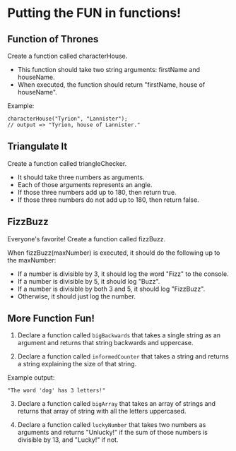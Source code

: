 # Putting the FUN in functions!

## Function of Thrones

Create a function called characterHouse.
* This function should take two string arguments: firstName and houseName.
* When executed, the function should return "firstName, house of houseName".

Example:
```
characterHouse("Tyrion", "Lannister");
// output => "Tyrion, house of Lannister."
```

## Triangulate It

Create a function called triangleChecker.
* It should take three numbers as arguments.
* Each of those arguments represents an angle.
* If those three numbers add up to 180, then return true.
* If those three numbers do not add up to 180, then return false.

## FizzBuzz

Everyone's favorite! Create a function called fizzBuzz.

When fizzBuzz(maxNumber) is executed, it should do the following up to the maxNumber:
* If a number is divisible by 3, it should log the word "Fizz" to the console.
* If a number is divisible by 5, it should log "Buzz".
* If a number is divisible by both 3 and 5, it should log "FizzBuzz".
* Otherwise, it should just log the number.

## More Function Fun!

1. Declare a function called `bigBackwards` that takes a single string as an argument and returns that string backwards and uppercase.

2. Declare a function called `informedCounter` that takes a string and returns a string explaining the size of that string.

Example output:
```
"The word 'dog' has 3 letters!"
```

3. Declare a function called `bigArray` that takes an array of strings and returns that array of string with all the letters uppercased.

4. Declare a function called `luckyNumber` that takes two numbers as arguments and returns "Unlucky!" if the sum of those numbers is divisible by 13, and "Lucky!" if not.
